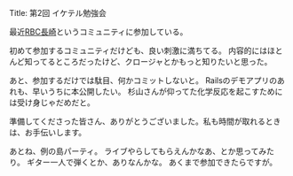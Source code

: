 Title: 第2回 イケテル勉強会

最近[RBC長崎](http://rbc-nagasaki.blogspot.com/)というコミュニティに参加している。

初めて参加するコミュニティだけども、良い刺激に満ちてる。
内容的にはほとんど知ってるところだったけど、クロージャとかもっと知りたいと思った。

あと、参加するだけでは駄目、何かコミットしないと。
Railsのデモアプリのあれも、早いうちに本公開したい。
杉山さんが仰ってた化学反応を起こすためには受け身じゃだめだと。

準備してくださった皆さん、ありがとうございました。私も時間が取れるときは、お手伝いします。

あとね、例の島パーティ。
ライブやらしてもらえんかなあ、とか思ってみたり。
ギター一人で弾くとか、ありなんかな。
あくまで参加できたらですが。